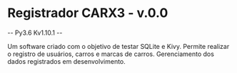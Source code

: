 # Registrador CARX3 - v.0.0

-- Py3.6 Kv1.10.1 --

Um software criado com o objetivo de testar SQLite e Kivy. Permite realizar o registro de usuários, carros e marcas de carros. Gerenciamento dos dados registrados em desenvolvimento.
